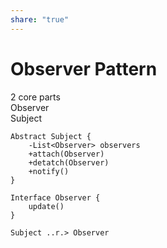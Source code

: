 ```yaml
---  
share: "true"  
---  
```

# Observer Pattern  
  
2 core parts  
Observer  
Subject  
  
```plantuml  
Abstract Subject {  
	-List<Observer> observers  
	+attach(Observer)  
	+detatch(Observer)  
	+notify()  
}  
  
Interface Observer {  
	update()  
}  
  
Subject ..r.> Observer  
```  
  

